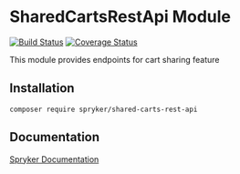 # SharedCartsRestApi Module
[![Build Status](https://travis-ci.org/spryker/shared-carts-rest-api.svg)](https://travis-ci.org/spryker/shared-carts-rest-api)
[![Coverage Status](https://coveralls.io/repos/github/spryker/shared-carts-rest-api/badge.svg)](https://coveralls.io/github/spryker/shared-carts-rest-api)

This module provides endpoints for cart sharing feature

## Installation

```
composer require spryker/shared-carts-rest-api
```

## Documentation

[Spryker Documentation](https://documentation.spryker.com/module_guide/overview.htm)
